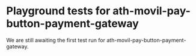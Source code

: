 # Playground tests for ath-movil-pay-button-payment-gateway
We are still awaiting the first test run for ath-movil-pay-button-payment-gateway.
